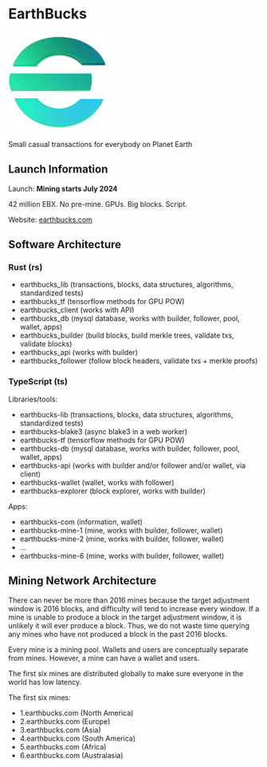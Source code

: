 # EarthBucks

<img src="./earthbucks-e.png" width="200" height="200" alt="EarthBucks">

Small casual transactions for everybody on Planet Earth

## Launch Information

Launch: **Mining starts July 2024**

42 million EBX. No pre-mine. GPUs. Big blocks. Script.

Website: [earthbucks.com](https://earthbucks.com)

## Software Architecture

### Rust (rs)

- earthbucks_lib (transactions, blocks, data structures, algorithms, standardized tests)
- earthbucks_tf (tensorflow methods for GPU POW)
- earthbucks_client (works with API)
- earthbucks_db (mysql database, works with builder, follower, pool, wallet, apps)
- earthbucks_builder (build blocks, build merkle trees, validate txs, validate blocks)
- earthbucks_api (works with builder)
- earthbucks_follower (follow block headers, validate txs + merkle proofs)

### TypeScript (ts)

Libraries/tools:

- earthbucks-lib (transactions, blocks, data structures, algorithms, standardized tests)
- earthbucks-blake3 (async blake3 in a web worker)
- earthbucks-tf (tensorflow methods for GPU POW)
- earthbucks-db (mysql database, works with builder, follower, pool, wallet, apps)
- earthbucks-api (works with builder and/or follower and/or wallet, via client)
- earthbucks-wallet (wallet, works with follower)
- earthbucks-explorer (block explorer, works with builder)

Apps:

- earthbucks-com (information, wallet)
- earthbucks-mine-1 (mine, works with builder, follower, wallet)
- earthbucks-mine-2 (mine, works with builder, follower, wallet)
- ...
- earthbucks-mine-6 (mine, works with builder, follower, wallet)

## Mining Network Architecture

There can never be more than 2016 mines because the target adjustment window is
2016 blocks, and difficulty will tend to increase every window. If a mine is
unable to produce a block in the target adjustment window, it is unlikely it
will ever produce a block. Thus, we do not waste time querying any mines who
have not produced a block in the past 2016 blocks.

Every mine is a mining pool. Wallets and users are conceptually separate from
mines. However, a mine can have a wallet and users.

The first six mines are distributed globally to make sure everyone in the world
has low latency.

The first six mines:

- 1.earthbucks.com (North America)
- 2.earthbucks.com (Europe)
- 3.earthbucks.com (Asia)
- 4.earthbucks.com (South America)
- 5.earthbucks.com (Africa)
- 6.earthbucks.com (Australasia)
